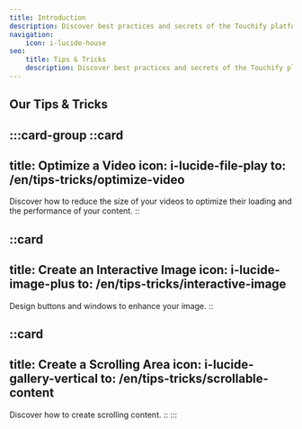 ```yaml
---
title: Introduction
description: Discover best practices and secrets of the Touchify platform through our tips & tricks.
navigation:
    icon: i-lucide-house
seo:
    title: Tips & Tricks
    description: Discover best practices and secrets of the Touchify platform through our tips & tricks.
---
```


## Our Tips & Tricks

:::card-group
  ::card
  ---
  title: Optimize a Video
  icon: i-lucide-file-play
  to: /en/tips-tricks/optimize-video
  ---
  Discover how to reduce the size of your videos to optimize their loading and the performance of your content.
  ::

  ::card
  ---
  title: Create an Interactive Image
  icon: i-lucide-image-plus
  to: /en/tips-tricks/interactive-image
  ---
  Design buttons and windows to enhance your image.
  ::

  ::card
  ---
  title: Create a Scrolling Area
  icon: i-lucide-gallery-vertical
  to: /en/tips-tricks/scrollable-content
  ---
  Discover how to create scrolling content.
  ::
:::
